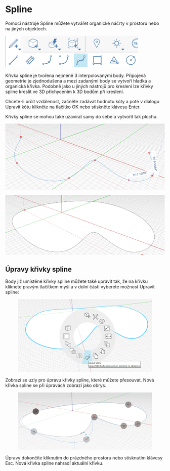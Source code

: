 # Spline

Pomocí nástroje Spline můžete vytvářet organické náčrty v prostoru nebo na jiných objektech.

![](../.gitbook/assets/spline.png)

Křivka spline je tvořena nejméně 3 interpolovanými body. Připojená geometrie je zjednodušena a mezi zadanými body se vytvoří hladká a organická křivka. Podobně jako u jiných nástrojů pro kreslení lze křivky spline kreslit ve 3D přichycením k 3D bodům při kreslení.

Chcete-li určit vzdálenost, začněte zadávat hodnotu kóty a poté v dialogu Upravit kótu klikněte na tlačítko OK nebo stiskněte klávesu Enter.

Křivky spline se mohou také uzavírat samy do sebe a vytvořit tak plochu.

![](../.gitbook/assets/spline2.png)

![](../.gitbook/assets/spline3.png)

## Úpravy křivky spline

Body již umístěné křivky spline můžete také upravit tak, že na křivku kliknete pravým tlačítkem myši a v dolní části vyberete možnost Upravit spline:

<figure><img src="../.gitbook/assets/image (8).png" alt=""><figcaption></figcaption></figure>

Zobrazí se uzly pro úpravu křivky spline, které můžete přesouvat. Nová křivka spline se při úpravách zobrazí jako obrys.

<figure><img src="../.gitbook/assets/image (5).png" alt=""><figcaption></figcaption></figure>

Úpravy dokončíte kliknutím do prázdného prostoru nebo stisknutím klávesy Esc. Nová křivka spline nahradí aktuální křivku.

